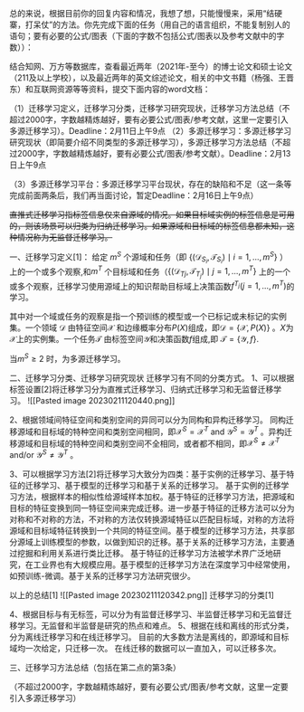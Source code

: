 总的来说，根据目前你的回复内容和情况，我想了想，只能慢慢来，采用“结硬寨，打呆仗”的方法。你先完成下面的任务（用自己的语言组织，不能复制别人的语句；要有必要的公式/图表（下面的字数不包括公式/图表以及参考文献中的字数））：

结合知网、万方等数据库，查看最近两年（2021年-至今）的博士论文和硕士论文（211及以上学校），以及最近两年的英文综述论文，相关的中文书籍（杨强、王晋东）和互联网资源等等资料，提交下面内容的word文档：

（1）迁移学习定义，迁移学习分类，迁移学习研究现状，迁移学习方法总结（不超过2000字，字数越精炼越好，要有必要公式/图表/参考文献，这里一定要引入多源迁移学习）。Deadline：2月11日上午9点
（2）多源迁移学习：多源迁移学习研究现状（即简要介绍不同类型的多源迁移学习），多源迁移学习方法总结（不超过2000字，字数越精炼越好，要有必要公式/图表/参考文献）。Deadline：2月13日上午9点

（3）多源迁移学习平台：多源迁移学习平台现状，存在的缺陷和不足（这一条等完成前面两条后，我们再当面讨论，暂定Deadline：2月16日上午9点）

~~直推式迁移学习指标签信息仅来自源域的情况。如果目标域实例的标签信息是可用的，则该场景可以归类为归纳迁移学习。如果源域和目标域的标签信息都未知，这种情况称为无监督迁移学习。~~


一、迁移学习定义[1]：
给定 $m^S$ 个源域和任务（即 $\left\{\left(\mathcal{D}_{S_{i}}, \mathcal{T}_{S_{i}}\right) \mid i=1, \ldots, m^{S}\right\}$ ）上的一个或多个观察,和$m^T$ 个目标域和任务（$\left\{\left(\mathcal{D}_{T{j}}, \mathcal{T}_{T_{j}}\right) \mid j=1, \ldots, m^{T}\right\}$ 上的一个或多个观察，迁移学习使用源域上的知识帮助目标域上决策函数$f^{T_{j}}\left(j=1, \ldots, m^{T}\right)$的学习。

其中对一个域或任务的观察是指一个预训练的模型或一个已标记或未标记的实例集。一个领域 $\mathcal{D}$ 由特征空间$\mathcal{X}$ 和边缘概率分布$P(X)$组成，即$\mathcal{D} = \left\{  \mathcal{X}, P(X) \right\}$  。$X$为$\mathcal{X}$上的实例集。一个任务$\mathcal{T}$ 由标签空间$\mathcal{Y}$和决策函数$f$组成,即 $\mathcal{T} = \left\{ \mathcal{Y} , f \right\}$.

当$m^S \ge 2$ 时，为多源迁移学习。




二、迁移学习分类、迁移学习研究现状
迁移学习有不同的分类方式。
1、可以根据标签设置[2]将迁移学习分为直推式迁移学习、归纳式迁移学习和无监督迁移学习。
![[Pasted image 20230211120440.png]]

2、根据领域间特征空间和类别空间的异同可以分为同构和异构迁移学习。
同构迁移源域和目标域的特种空间和类别空间相同，即$\mathcal{X}  ^S= \mathcal{X}^T$ and $\mathcal{Y}^S =\mathcal{Y}^T$ 。异构迁移源域和目标域的特种空间和类别空间不全相同，或者都不相同，即$\mathcal{X}  ^S \ne \mathcal{X}^T$ and/or $\mathcal{Y}^S \ne \mathcal{Y}^T$ 。

3、可以根据学习方法[2]将迁移学习大致分为四类：基于实例的迁移学习、基于特征的迁移学习、基于模型的迁移学习和基于关系的迁移学习。
基于实例的迁移学习方法，根据样本的相似性给源域样本加权。基于特征的迁移学习方法，把源域和目标的特征变换到同一特征空间来完成迁移。进一步基于特征的迁移方法可以分为对称和不对称的方法，不对称的方法仅转换源域特征以匹配目标域，对称的方法将源域和目标域特征转换到一个共同的特征空间。基于模型的迁移学习方法，共享部分源域上训练模型的参数，以做到知识的迁移。基于关系的迁移学习方法，主要通过挖掘和利用关系进行类比迁移。
基于特征的迁移学习方法被学术界广泛地研究，在工业界也有大规模应用。基于模型的迁移学习方法在深度学习中经常使用，如预训练-微调。基于关系的迁移学习方法研究很少。

以上的总结[1]
![[Pasted image 20230211120342.png]]
	迁移学习的分类[1]

4、根据目标与有无标签，可以分为有监督迁移学习、半监督迁移学习和无监督迁移学习。无监督和半监督是研究的热点和难点。
5、根据在线和离线的形式分类，分为离线迁移学习和在线迁移学习。
目前的大多数方法是离线的，即源域和目标域均一次给定，只迁移一次。
在线迁移的数据可以一直加入，可以迁移多次。


三、迁移学习方法总结（包括在第二点的第3条）

（不超过2000字，字数越精炼越好，要有必要公式/图表/参考文献，这里一定要引入多源迁移学习）